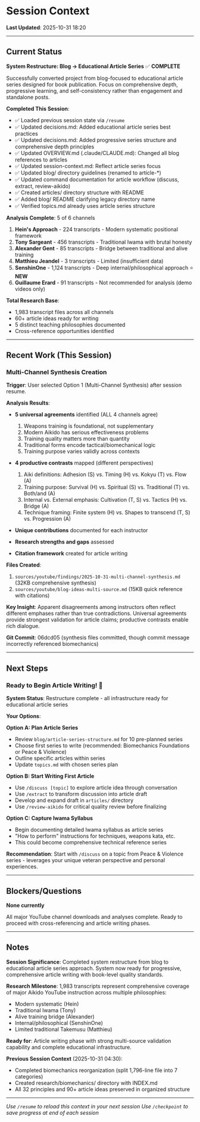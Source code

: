 # Session Context

**Last Updated**: 2025-10-31 18:20

---

## Current Status

**System Restructure: Blog → Educational Article Series** ✅ **COMPLETE**

Successfully converted project from blog-focused to educational article series designed for book publication. Focus on comprehensive depth, progressive learning, and self-consistency rather than engagement and standalone posts.

**Completed This Session**:
- ✅ Loaded previous session state via `/resume`
- ✅ Updated decisions.md: Added educational article series best practices
- ✅ Updated decisions.md: Added progressive series structure and comprehensive depth principles
- ✅ Updated OVERVIEW.md (.claude/CLAUDE.md): Changed all blog references to articles
- ✅ Updated session-context.md: Reflect article series focus
- ✅ Updated blog/ directory guidelines (renamed to article-*)
- ✅ Updated command documentation for article workflow (discuss, extract, review-aikido)
- ✅ Created articles/ directory structure with README
- ✅ Added blog/ README clarifying legacy directory name
- ✅ Verified topics.md already uses article series structure

**Analysis Complete**: 5 of 6 channels
1. **Hein's Approach** - 224 transcripts - Modern systematic positional framework
2. **Tony Sargeant** - 456 transcripts - Traditional Iwama with brutal honesty
3. **Alexander Gent** - 85 transcripts - Bridge between traditional and alive training
4. **Matthieu Jeandel** - 3 transcripts - Limited (insufficient data)
5. **SenshinOne** - 1,124 transcripts - Deep internal/philosophical approach ⭐ **NEW**
6. **Guillaume Erard** - 91 transcripts - Not recommended for analysis (demo videos only)

**Total Research Base**:
- 1,983 transcript files across all channels
- 60+ article ideas ready for writing
- 5 distinct teaching philosophies documented
- Cross-reference opportunities identified

---

## Recent Work (This Session)

### Multi-Channel Synthesis Creation

**Trigger**: User selected Option 1 (Multi-Channel Synthesis) after session resume.

**Analysis Results**:
- **5 universal agreements** identified (ALL 4 channels agree)
  1. Weapons training is foundational, not supplementary
  2. Modern Aikido has serious effectiveness problems
  3. Training quality matters more than quantity
  4. Traditional forms encode tactical/biomechanical logic
  5. Training purpose varies validly across contexts

- **4 productive contrasts** mapped (different perspectives)
  1. Aiki definitions: Adhesion (S) vs. Timing (H) vs. Kokyu (T) vs. Flow (A)
  2. Training purpose: Survival (H) vs. Spiritual (S) vs. Traditional (T) vs. Both/and (A)
  3. Internal vs. External emphasis: Cultivation (T, S) vs. Tactics (H) vs. Bridge (A)
  4. Technique framing: Finite system (H) vs. Shapes to transcend (T, S) vs. Progression (A)

- **Unique contributions** documented for each instructor
- **Research strengths and gaps** assessed
- **Citation framework** created for article writing

**Files Created**:
1. `sources/youtube/findings/2025-10-31-multi-channel-synthesis.md` (32KB comprehensive synthesis)
2. `sources/youtube/blog-ideas-multi-source.md` (15KB quick reference with citations)

**Key Insight**: Apparent disagreements among instructors often reflect different emphases rather than true contradictions. Universal agreements provide strongest validation for article claims; productive contrasts enable rich dialogue.

**Git Commit**: 06dcd05 (synthesis files committed, though commit message incorrectly referenced biomechanics)

---

## Next Steps

### Ready to Begin Article Writing! 🎯

**System Status**: Restructure complete - all infrastructure ready for educational article series

**Your Options**:

**Option A: Plan Article Series**
- Review `blog/article-series-structure.md` for 10 pre-planned series
- Choose first series to write (recommended: Biomechanics Foundations or Peace & Violence)
- Outline specific articles within series
- Update `topics.md` with chosen series plan

**Option B: Start Writing First Article**
- Use `/discuss [topic]` to explore article idea through conversation
- Use `/extract` to transform discussion into article draft
- Develop and expand draft in `articles/` directory
- Use `/review-aikido` for critical quality review before finalizing

**Option C: Capture Iwama Syllabus**
- Begin documenting detailed Iwama syllabus as article series
- "How to perform" instructions for techniques, weapons kata, etc.
- This could become comprehensive technical reference series

**Recommendation**: Start with `/discuss` on a topic from Peace & Violence series - leverages your unique veteran perspective and personal experiences.

---

## Blockers/Questions

**None currently**

All major YouTube channel downloads and analyses complete. Ready to proceed with cross-referencing and article writing phases.

---

## Notes

**Session Significance**: Completed system restructure from blog to educational article series approach. System now ready for progressive, comprehensive article writing with book-level quality standards.

**Research Milestone**: 1,983 transcripts represent comprehensive coverage of major Aikido YouTube instruction across multiple philosophies:
- Modern systematic (Hein)
- Traditional Iwama (Tony)
- Alive training bridge (Alexander)
- Internal/philosophical (SenshinOne)
- Limited traditional Takemusu (Matthieu)

**Ready for**: Article writing phase with strong multi-source validation capability and complete educational infrastructure.

**Previous Session Context** (2025-10-31 04:30):
- Completed biomechanics reorganization (split 1,796-line file into 7 categories)
- Created research/biomechanics/ directory with INDEX.md
- All 32 principles and 90+ article ideas preserved in organized structure

---

*Use `/resume` to reload this context in your next session*
*Use `/checkpoint` to save progress at end of each session*
